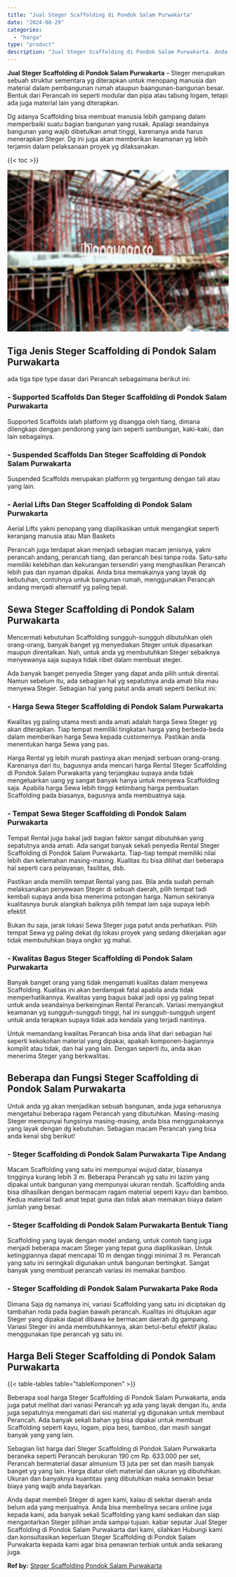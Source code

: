 ```yaml
---
title: "Jual Steger Scaffolding di Pondok Salam Purwakarta"
date: "2024-08-29"
categories: 
  - "harga"
type: "product"
description: "Jual Steger Scaffolding di Pondok Salam Purwakarta. Anda dapat membeli Steger di agen kami, kalau di sekitar daerah anda belum ada yang menjualnya. Anda bisa..."
---
```


**Jual Steger Scaffolding di Pondok Salam Purwakarta** – Steger merupakan sebuah struktur sementara yg diterapkan untuk menopang manusia dan material dalam pembangunan rumah ataupun baangunan-bangunan besar. Bentuk dari Perancah ini seperti modular dan pipa atau tabung logam, tetapi ada juga material lain yang diterapkan.

Dg adanya Scaffolding bisa membuat manusia lebih gampang dalam memperbaiki suatu bagian bangunan yang rusak. Apalagi seandainya bangunan yang wajib dibetulkan amat tinggi, karenanya anda harus menerapkan Steger. Dg ini juga akan memberikan keamanan yg lebih terjamin dalam pelaksanaan proyek yg dilaksanakan.

{{< toc >}}

![Jual Steger Scaffolding di Pondok Salam Purwakarta](/images/sewa-scaffolding-steger-23.png)

## Tiga Jenis Steger Scaffolding di Pondok Salam Purwakarta

ada tiga tipe type dasar dari Perancah sebagaimana berikut ini:

### \- Supported Scaffolds Dan Steger Scaffolding di Pondok Salam Purwakarta

Supported Scaffolds ialah platform yg disangga oleh tiang, dimana dilengkapi dengan pendorong yang lain seperti sambungan, kaki-kaki, dan lain sebagainya.

### \- Suspended Scaffolds Dan Steger Scaffolding di Pondok Salam Purwakarta

Suspended Scaffolds merupakan platform yg tergantung dengan tali atau yang lain.

### \- Aerial Lifts Dan Steger Scaffolding di Pondok Salam Purwakarta

Aerial Lifts yakni penopang yang diaplikasikan untuk mengangkat seperti keranjang manusia atau Man Baskets

Perancah juga terdapat akan menjadi sebagian macam jenisnya, yakni perancah andang, perancah tiang, dan perancah besi tanpa roda. Satu-satu memiliki kelebihan dan kekurangan tersendiri yang menghasilkan Perancah lebih pas dan nyaman dipakai. Anda bisa memakainya yang layak dg kebutuhan, contohnya untuk bangunan rumah, menggunakan Perancah andang menjadi alternatif yg paling tepat.

## Sewa Steger Scaffolding di Pondok Salam Purwakarta

Mencermati kebutuhan Scaffolding sungguh-sungguh dibutuhkan oleh orang-orang, banyak banget yg menyediakan Steger untuk dipasarkan maupun direntalkan. Nah, untuk anda yg membutuhkan Steger sebaiknya menyewanya saja supaya tidak ribet dalam membuat steger.

Ada banyak banget penyedia Steger yang dapat anda pilih untuk dirental. Namun sebelum itu, ada sebagian hal yg sepatutnya anda amati bila mau menyewa Steger. Sebagian hal yang patut anda amati seperti berikut ini:

### \- Harga Sewa Steger Scaffolding di Pondok Salam Purwakarta

Kwalitas yg paling utama mesti anda amati adalah harga Sewa Steger yg akan diterapkan. Tiap tempat memiliki tingkatan harga yang berbeda-beda dalam memberikan harga Sewa kepada customernya. Pastikan anda menentukan harga Sewa yang pas.

Harga Rental yg lebih murah pastinya akan menjadi serbuan orang-orang. Karenanya dari itu, bagusnya anda mencari harga Rental Steger Scaffolding di Pondok Salam Purwakarta yang terjangkau supaya anda tidak mengeluarkan uang yg sangat banyak hanya untuk menyewa Scaffolding saja. Apabila harga Sewa lebih tinggi ketimbang harga pembuatan Scaffolding pada biasanya, bagusnya anda membuatnya saja.

### \- Tempat Sewa Steger Scaffolding di Pondok Salam Purwakarta

Tempat Rental juga bakal jadi bagian faktor sangat dibutuhkan yang sepatutnya anda amati. Ada sangat banyak sekali penyedia Rental Steger Scaffolding di Pondok Salam Purwakarta. Tiap-tiap tempat memiliki nilai lebih dan kelemahan masing-masing. Kualitas itu bisa dilihat dari beberapa hal seperti cara pelayanan, fasilitas, dsb.

Pastikan anda memilih tempat Rental yang pas. Bila anda sudah pernah melaksanakan penyewaan Steger di sebuah daerah, pilih tempat tadi kembali supaya anda bisa menerima potongan harga. Namun sekiranya kualitasnya buruk alangkah baiknya pilih tempat lain saja supaya lebih efektif.

Bukan itu saja, jarak lokasi Sewa Steger juga patut anda perhatikan. Pilih tempat Sewa yg paling dekat dg lokasi proyek yang sedang dikerjakan agar tidak membutuhkan biaya ongkir yg mahal.

### \- Kwalitas Bagus Steger Scaffolding di Pondok Salam Purwakarta

Banyak banget orang yang tidak mengamati kualitas dalam menyewa Scaffolding. Kualitas ini akan berdampak fatal apabila anda tidak memperhatikannya. Kwalitas yang bagus bakal jadi opsi yg paling tepat untuk anda seandainya berkeinginan Rental Perancah. Variasi menyangkut keamanan yg sungguh-sungguh tinggi, hal ini sungguh-sungguh urgent untuk anda terapkan supaya tidak ada kendala yang terjadi nantinya.

Untuk memandang kwalitas Perancah bisa anda lihat dari sebagian hal seperti kekokohan material yang dipakai, apakah komponen-bagiannya komplit atau tidak, dan hal yang lain. Dengan seperti itu, anda akan menerima Steger yang berkwalitas.

## Beberapa dan Fungsi Steger Scaffolding di Pondok Salam Purwakarta

Untuk anda yg akan menjadikan sebuah bangunan, anda juga seharusnya mengetahui beberapa ragam Perancah yang dibutuhkan. Masing-masing Steger mempunyai fungsinya masing-masing, anda bisa menggunakannya yang layak dengan dg kebutuhan. Sebagian macam Perancah yang bisa anda kenal sbg berikut!

### \- Steger Scaffolding di Pondok Salam Purwakarta Tipe Andang

Macam Scaffolding yang satu ini mempunyai wujud datar, biasanya tingginya kurang lebih 3 m. Beberapa Perancah yg satu ini lazim yang dipakai untuk bangunan yang mempunyai ukuran rendah. Scaffolding anda bisa dihasilkan dengan bermacam ragam material seperti kayu dan bamboo. Kedua material tadi amat tepat guna dan tidak akan memakan biaya dalam jumlah yang besar.

### \- Steger Scaffolding di Pondok Salam Purwakarta Bentuk Tiang

Scaffolding yang layak dengan model andang, untuk contoh tiang juga menjadi beberapa macam Steger yang tepat guna diaplikasikan. Untuk ketinggiannya dapat mencapai 10 m dengan tinggi minimal 3 m. Perancah yang satu ini seringkali digunakan untuk bangunan bertingkat. Sangat banyak yang membuat perancah variasi ini memakai bamboo.

### \- Steger Scaffolding di Pondok Salam Purwakarta Pake Roda

Dimana Saja dg namanya ini, variasi Scaffolding yang satu ini diciptakan dg tambahan roda pada bagian bawah perancah. Kualitas ini ditujukan agar Steger yang dipakai dapat dibawa ke bermacam daerah dg gampang. Variasi Steger ini anda membutuhkannya, akan betul-betul efektif jikalau menggunakan tipe perancah yg satu ini.

## Harga Beli Steger Scaffolding di Pondok Salam Purwakarta

{{< table-tables table="tableKomponen" >}}

Beberapa soal harga Steger Scaffolding di Pondok Salam Purwakarta, anda juga patut melihat dari variasi Perancah yg ada yang layak dengan itu, anda juga sepatutnya mengamati dari sisi material yg digunakan untuk membaut Perancah. Ada banyak sekali bahan yg bisa dipakai untuk membuat Scaffolding seperti kayu, logam, pipa besi, bamboo, dan masih sangat banyak yang yang lain.

Sebagian list harga dari Steger Scaffolding di Pondok Salam Purwakarta beraneka seperti Perancah berukuran 190 cm Rp. 633.000 per set, Perancah bermaterial dasar almunium 13 juta per set dan masih banyak banget yg yang lain. Harga diatur oleh material dan ukuran yg dibutuhkan. Ukuran dan banyaknya kuantitas yang dibutuhkan maka semakin besar biaya yang wajib anda bayarkan.

Anda dapat membeli Steger di agen kami, kalau di sekitar daerah anda belum ada yang menjualnya. Anda bisa membelinya secara online juga kepada kami, ada banyak sekali Scaffolding yang kami sediakan dan siap mengantarkan Steger pilihan anda sampai tujuan. kabar seputar Jual Steger Scaffolding di Pondok Salam Purwakarta dari kami, silahkan Hubungi kami dan konsultasikan keperluan Steger Scaffolding di Pondok Salam Purwakarta kepada kami agar bisa penawran terbiak untuk anda sekarang juga.

**Ref by:** [Steger Scaffolding Pondok Salam Purwakarta](https://id.wikipedia.org/wiki/Steger)
